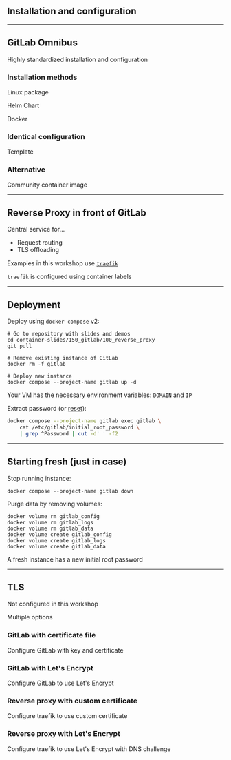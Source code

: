 <!-- .slide: id="gitlab_omnibus" class="vertical-center" -->

<i class="fa-duotone fa-signs-post fa-8x fa-duotone-colors" style="float: right; color: grey;"></i>

## Installation and configuration

---

## GitLab Omnibus

Highly standardized installation and configuration [](https://docs.gitlab.com/omnibus/)

### Installation methods

Linux package

Helm Chart

Docker

### Identical configuration

Template [](https://gitlab.com/gitlab-org/omnibus-gitlab/blob/master/files/gitlab-config-template/gitlab.rb.template)

### Alternative

Community container image [](https://github.com/sameersbn/docker-gitlab)

---

## Reverse Proxy in front of GitLab

<i class="fa-duotone fa-signs-post fa-4x fa-duotone-colors" style="float: right;"></i>

Central service for...

- Request routing
- TLS offloading

Examples in this workshop use [`traefik`](https://traefik.io/traefik/)

`traefik` is configured using container labels

---

## Deployment

<i class="fa-duotone fa-signs-post fa-4x fa-duotone-colors" style="float: right;"></i>

Deploy using `docker compose` v2:

```
# Go to repository with slides and demos
cd container-slides/150_gitlab/100_reverse_proxy
git pull

# Remove existing instance of GitLab
docker rm -f gitlab

# Deploy new instance
docker compose --project-name gitlab up -d
```

Your VM has the necessary environment variables: `DOMAIN` and `IP`

Extract password (or [reset](#/gitlab_troubleshooting)):

```bash
docker compose --project-name gitlab exec gitlab \
    cat /etc/gitlab/initial_root_password \
    | grep ^Password | cut -d' ' -f2
```

---

## Starting fresh (just in case)

Stop running instance:

```
docker compose --project-name gitlab down
```

Purge data by removing volumes:

```
docker volume rm gitlab_config
docker volume rm gitlab_logs
docker volume rm gitlab_data
docker volume create gitlab_config
docker volume create gitlab_logs
docker volume create gitlab_data
```

A fresh instance has a new initial root password

---

## TLS

<i class="fa-duotone fa-shield-check fa-4x fa-duotone-colors" style="float: right;"></i>

Not configured in this workshop

Multiple options

### GitLab with certificate file <i class="fa-duotone fa-traffic-light-stop" style="--fa-secondary-color: red;"></i>

Configure GitLab with key and certificate [<i class="fa-solid fa-arrow-up-right-from-square"></i>](https://docs.gitlab.com/omnibus/settings/ssl.html#other-certificate-authorities)

### GitLab with Let's Encrypt <i class="fa-duotone fa-traffic-light-slow" style="--fa-secondary-color: yellow;"></i>

Configure GitLab to use Let's Encrypt [<i class="fa-solid fa-arrow-up-right-from-square"></i>](https://docs.gitlab.com/omnibus/settings/ssl.html#lets-encrypt-integration)

### Reverse proxy with custom certificate <i class="fa-duotone fa-traffic-light-slow" style="--fa-secondary-color: yellow;"></i>

Configure traefik to use custom certificate [<i class="fa-solid fa-arrow-up-right-from-square"></i>](https://doc.traefik.io/traefik/https/tls/#user-defined)

### Reverse proxy with Let's Encrypt <i class="fa-duotone fa-traffic-light-go" style="--fa-secondary-color: green;"></i>

Configure traefik to use Let's Encrypt with DNS challenge [<i class="fa-solid fa-arrow-up-right-from-square"></i>](https://doc.traefik.io/traefik/user-guides/docker-compose/acme-dns/)